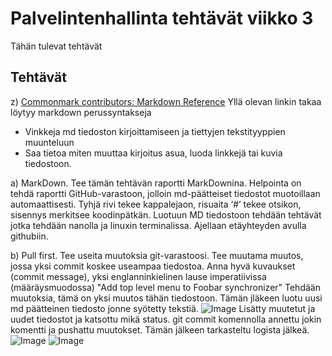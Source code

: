 # Palvelintenhallinta tehtävät viikko 3
Tähän tulevat tehtävät

## Tehtävät
z) [Commonmark contributors: Markdown Reference](https://commonmark.org/help/)
Yllä olevan linkin takaa löytyy markdown perussyntakseja
- Vinkkeja md tiedoston kirjoittamiseen ja tiettyjen tekstityyppien muunteluun
- Saa tietoa miten muuttaa kirjoitus asua, luoda linkkejä tai kuvia tiedostoon.

a) MarkDown. Tee tämän tehtävän raportti MarkDownina. Helpointa on tehdä raportti GitHub-varastoon, jolloin md-päätteiset tiedostot muotoillaan automaattisesti. Tyhjä rivi tekee kappalejaon, risuaita ‘#’ tekee otsikon, sisennys merkitsee koodinpätkän.
Luotuun MD tiedostoon tehdään tehtävät jotka tehdään nanolla ja linuxin terminalissa. Ajellaan etäyhteyden avulla githubiin.

b) Pull first. Tee useita muutoksia git-varastoosi. Tee muutama muutos, jossa yksi commit koskee useampaa tiedostoa. Anna hyvä kuvaukset (commit message), yksi englanninkielinen lause imperatiivissa (määräysmuodossa) "Add top level menu to Foobar synchronizer"
Tehdään muutoksia, tämä on yksi muutos tähän tiedostoon. Tämän jläkeen luotu uusi md päätteinen tiedosto jonne syötetty tekstiä.
![Image](file:///home/atte/Pictures/Screenshot_2021-11-16_20-56-33.png)
Lisätty muutetut ja uudet tiedostot ja katsottu mikä status. git commit komennolla annettu jokin komentti ja pushattu muutokset. Tämän jälkeen tarkasteltu logista jälkeä.
![Image](file:///home/atte/Pictures/Screenshot_2021-11-16_20-58-03.png)
![Image](file:///home/atte/Pictures/Screenshot_2021-11-16_20-58-25.png)

